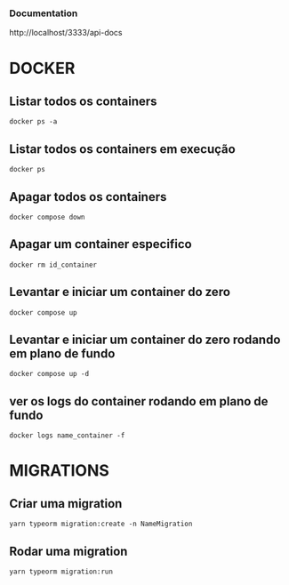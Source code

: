### Documentation
http://localhost/3333/api-docs

# DOCKER

## Listar todos os containers
` docker ps -a `

## Listar todos os containers em execução
` docker ps `

## Apagar todos os containers
` docker compose down `

## Apagar um container especifico
` docker rm id_container `

## Levantar e iniciar um container do zero
` docker compose up `

## Levantar e iniciar um container do zero rodando em plano de fundo
` docker compose up -d `

## ver os logs do container rodando em plano de fundo
` docker logs name_container -f `


# MIGRATIONS

## Criar uma migration
` yarn typeorm migration:create -n NameMigration `

## Rodar uma migration 
` yarn typeorm migration:run `